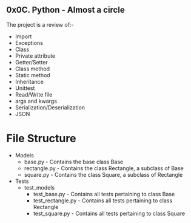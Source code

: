 ## 0x0C. Python - Almost a circle
The project is a review of:-
- Import
- Exceptions
- Class
- Private attribute
- Getter/Setter
- Class method
- Static method
- Inheritance
- Unittest
- Read/Write file
- args and kwargs
- Serialization/Deserialization
- JSON
# File Structure
- Models
	+ base.py - Contains the base class Base
	+ rectangle.py - Contains the class Rectangle, a subclass of Base
	+ square.py - Contains the class Square, a subclass of Rectangle
- Tests
	- test_models
		+ test_base.py - Contains all tests pertaining to class Base
		+ test_rectangle.py - Contains all tests pertaining to class Rectangle
		+ test_square.py - Contains all tests pertaining to class Square
